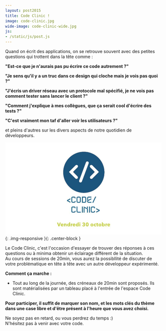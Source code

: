 ```yaml
---
layout: post2015
title: Code Clinic !
image: code-clinic.jpg
wide-image: code-clinic-wide.jpg
js:
- /static/js/post.js
---
```

Quand on écrit des applications, on se retrouve souvent avec des petites questions qui trottent dans la tête comme :  

**"Est-ce que je n'aurais pas pu écrire ce code autrement ?"**  <!--more-->

**"Je sens qu'il y a un truc dans ce design qui cloche mais je vois pas quoi ?"**  

**"J'écris un driver réseau avec un protocole mal spécifié, je ne vois pas comment tester sans lancer le client ?"**  

**"Comment j'explique à mes collègues, que ça serait cool d'écrire des tests ?"**  

**"C'est vraiment mon taf d'aller voir les utilisateurs ?"**  

et pleins d'autres sur les divers aspects de notre quotidien de développeurs.

![Alt text](/static/img/blog/code-clinic-wide.jpg){: .img-responsive }{: .center-block }

Le Code Clinic, c'est l'occasion d'essayer de trouver des réponses à ces questions ou à minima obtenir un éclairage 
différent de la situation.  
Au cours de sessions de 20min, vous aurez la possibllité de discuter de votre problématique en tête à tête avec un autre développeur expérimenté.

**Comment ça marche :**  
- Tout au long de la journée, des créneaux de 20min sont proposés. Ils sont matérialisées par un tableau placé à 
l'entrée de l'espace Code Clinic.
 
**Pour participer, il suffit de marquer son nom, et les mots clés du thème dans une case libre et d'être présent à l'heure que vous avez choisi.** 

Ne soyez pas en retard, ou vous perdrez du temps :)  
N'hésitez pas à venir avec votre code.
